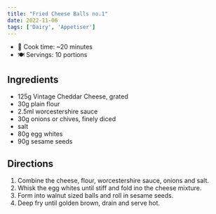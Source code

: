 ```yaml
---
title: "Fried Cheese Balls no.1"
date: 2022-11-06
tags: ['Dairy', 'Appetiser']
---
```


- 🍳 Cook time: ~20 minutes
- 🍽️  Servings: 10 portions

## Ingredients

- 125g Vintage Cheddar Cheese, grated
- 30g plain flour
- 2.5ml worcestershire sauce
- 30g onions or chives, finely diced
- salt
- 80g egg whites
- 90g sesame seeds

## Directions

1. Combine the cheese, flour, worcestershire sauce, onions and salt.
2. Whisk the egg whites until stiff and fold ino the cheese mixture.
3. Form into walnut sized balls and roll in sesame seeds.
4. Deep fry until golden brown, drain and serve hot.
